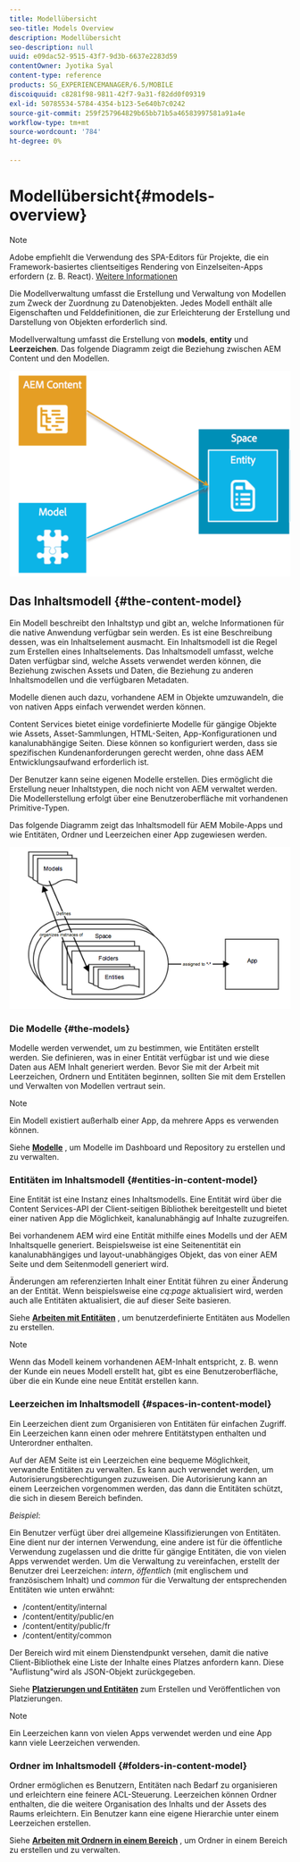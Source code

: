 ```yaml
---
title: Modellübersicht
seo-title: Models Overview
description: Modellübersicht
seo-description: null
uuid: e09dac52-9515-43f7-9d3b-6637e2283d59
contentOwner: Jyotika Syal
content-type: reference
products: SG_EXPERIENCEMANAGER/6.5/MOBILE
discoiquuid: c8281f98-9811-42f7-9a31-f82dd0f09319
exl-id: 50785534-5784-4354-b123-5e640b7c0242
source-git-commit: 259f257964829b65bb71b5a46583997581a91a4e
workflow-type: tm+mt
source-wordcount: '784'
ht-degree: 0%

---
```


# Modellübersicht{#models-overview}

>[!NOTE]
>
>Adobe empfiehlt die Verwendung des SPA-Editors für Projekte, die ein Framework-basiertes clientseitiges Rendering von Einzelseiten-Apps erfordern (z. B. React). [Weitere Informationen](/help/sites-developing/spa-overview.md)

Die Modellverwaltung umfasst die Erstellung und Verwaltung von Modellen zum Zweck der Zuordnung zu Datenobjekten. Jedes Modell enthält alle Eigenschaften und Felddefinitionen, die zur Erleichterung der Erstellung und Darstellung von Objekten erforderlich sind.

Modellverwaltung umfasst die Erstellung von **models**, **entity** und **Leerzeichen**. Das folgende Diagramm zeigt die Beziehung zwischen AEM Content und den Modellen.

![chlimage_1-81](assets/chlimage_1-81.png)

## Das Inhaltsmodell {#the-content-model}

Ein Modell beschreibt den Inhaltstyp und gibt an, welche Informationen für die native Anwendung verfügbar sein werden. Es ist eine Beschreibung dessen, was ein Inhaltselement ausmacht. Ein Inhaltsmodell ist die Regel zum Erstellen eines Inhaltselements. Das Inhaltsmodell umfasst, welche Daten verfügbar sind, welche Assets verwendet werden können, die Beziehung zwischen Assets und Daten, die Beziehung zu anderen Inhaltsmodellen und die verfügbaren Metadaten.

Modelle dienen auch dazu, vorhandene AEM in Objekte umzuwandeln, die von nativen Apps einfach verwendet werden können.

Content Services bietet einige vordefinierte Modelle für gängige Objekte wie Assets, Asset-Sammlungen, HTML-Seiten, App-Konfigurationen und kanalunabhängige Seiten. Diese können so konfiguriert werden, dass sie spezifischen Kundenanforderungen gerecht werden, ohne dass AEM Entwicklungsaufwand erforderlich ist.

Der Benutzer kann seine eigenen Modelle erstellen. Dies ermöglicht die Erstellung neuer Inhaltstypen, die noch nicht von AEM verwaltet werden. Die Modellerstellung erfolgt über eine Benutzeroberfläche mit vorhandenen Primitive-Typen.

Das folgende Diagramm zeigt das Inhaltsmodell für AEM Mobile-Apps und wie Entitäten, Ordner und Leerzeichen einer App zugewiesen werden.

![chlimage_1-82](assets/chlimage_1-82.png)

### Die Modelle {#the-models}

Modelle werden verwendet, um zu bestimmen, wie Entitäten erstellt werden. Sie definieren, was in einer Entität verfügbar ist und wie diese Daten aus AEM Inhalt generiert werden. Bevor Sie mit der Arbeit mit Leerzeichen, Ordnern und Entitäten beginnen, sollten Sie mit dem Erstellen und Verwalten von Modellen vertraut sein.

>[!NOTE]
>
>Ein Modell existiert außerhalb einer App, da mehrere Apps es verwenden können.
>

Siehe **[Modelle](/help/mobile/administer-mobile-apps.md)** , um Modelle im Dashboard und Repository zu erstellen und zu verwalten.

### Entitäten im Inhaltsmodell {#entities-in-content-model}

Eine Entität ist eine Instanz eines Inhaltsmodells. Eine Entität wird über die Content Services-API der Client-seitigen Bibliothek bereitgestellt und bietet einer nativen App die Möglichkeit, kanalunabhängig auf Inhalte zuzugreifen.

Bei vorhandenem AEM wird eine Entität mithilfe eines Modells und der AEM Inhaltsquelle generiert. Beispielsweise ist eine Seitenentität ein kanalunabhängiges und layout-unabhängiges Objekt, das von einer AEM Seite und dem Seitenmodell generiert wird.

Änderungen am referenzierten Inhalt einer Entität führen zu einer Änderung an der Entität. Wenn beispielsweise eine *cq:page* aktualisiert wird, werden auch alle Entitäten aktualisiert, die auf dieser Seite basieren.

Siehe **[Arbeiten mit Entitäten](/help/mobile/spaces-and-entities.md)** , um benutzerdefinierte Entitäten aus Modellen zu erstellen.

>[!NOTE]
>
>Wenn das Modell keinem vorhandenen AEM-Inhalt entspricht, z. B. wenn der Kunde ein neues Modell erstellt hat, gibt es eine Benutzeroberfläche, über die ein Kunde eine neue Entität erstellen kann.
>

### Leerzeichen im Inhaltsmodell {#spaces-in-content-model}

Ein Leerzeichen dient zum Organisieren von Entitäten für einfachen Zugriff. Ein Leerzeichen kann einen oder mehrere Entitätstypen enthalten und Unterordner enthalten.

Auf der AEM Seite ist ein Leerzeichen eine bequeme Möglichkeit, verwandte Entitäten zu verwalten. Es kann auch verwendet werden, um Autorisierungsberechtigungen zuzuweisen. Die Autorisierung kann an einem Leerzeichen vorgenommen werden, das dann die Entitäten schützt, die sich in diesem Bereich befinden.

*Beispiel*:

Ein Benutzer verfügt über drei allgemeine Klassifizierungen von Entitäten. Eine dient nur der internen Verwendung, eine andere ist für die öffentliche Verwendung zugelassen und die dritte für gängige Entitäten, die von vielen Apps verwendet werden. Um die Verwaltung zu vereinfachen, erstellt der Benutzer drei Leerzeichen: *intern*, *öffentlich* (mit englischem und französischem Inhalt) und *common* für die Verwaltung der entsprechenden Entitäten wie unten erwähnt:

* /content/entity/internal
* /content/entity/public/en
* /content/entity/public/fr
* /content/entity/common

Der Bereich wird mit einem Dienstendpunkt versehen, damit die native Client-Bibliothek eine Liste der Inhalte eines Platzes anfordern kann. Diese &quot;Auflistung&quot;wird als JSON-Objekt zurückgegeben.

Siehe **[Platzierungen und Entitäten](/help/mobile/spaces-and-entities.md)** zum Erstellen und Veröffentlichen von Platzierungen.

>[!NOTE]
>
>Ein Leerzeichen kann von vielen Apps verwendet werden und eine App kann viele Leerzeichen verwenden.

### Ordner im Inhaltsmodell {#folders-in-content-model}

Ordner ermöglichen es Benutzern, Entitäten nach Bedarf zu organisieren und erleichtern eine feinere ACL-Steuerung. Leerzeichen können Ordner enthalten, die die weitere Organisation des Inhalts und der Assets des Raums erleichtern. Ein Benutzer kann eine eigene Hierarchie unter einem Leerzeichen erstellen.

Siehe **[Arbeiten mit Ordnern in einem Bereich](/help/mobile/spaces-and-entities.md)** , um Ordner in einem Bereich zu erstellen und zu verwalten.

